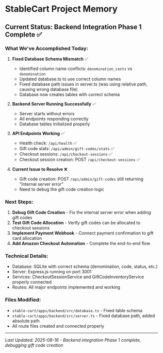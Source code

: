 # StableCart Project Memory

## Current Status: Backend Integration Phase 1 Complete ✅

### What We've Accomplished Today:
1. **Fixed Database Schema Mismatch** ✅
   - Identified column name conflicts: `denomination_cents` vs `denomination`
   - Updated database.ts to use correct column names
   - Fixed database path issues in server.ts (was using relative path, causing wrong database file)
   - Database now creates tables with correct schema

2. **Backend Server Running Successfully** ✅
   - Server starts without errors
   - All endpoints responding correctly
   - Database tables initialized properly

3. **API Endpoints Working** ✅
   - Health check: `/api/health` ✅
   - Gift code stats: `/api/admin/gift-codes/stats` ✅
   - Checkout sessions: `/api/checkout-sessions` ✅
   - Checkout session creation: POST `/api/checkout-sessions` ✅

4. **Current Issue to Resolve** ❌
   - Gift code creation: POST `/api/admin/gift-codes` still returning "Internal server error"
   - Need to debug the gift code creation logic

### Next Steps:
1. **Debug Gift Code Creation** - Fix the internal server error when adding gift codes
2. **Test Gift Code Allocation** - Verify gift codes can be allocated to checkout sessions
3. **Implement Payment Webhook** - Connect payment confirmation to gift card allocation
4. **Add Amazon Checkout Automation** - Complete the end-to-end flow

### Technical Details:
- Database: SQLite with correct schema (denomination, code, status, etc.)
- Server: Express.js running on port 3001
- Services: CheckoutSessionService and GiftCodeInventoryService properly connected
- Routes: All major endpoints implemented and working

### Files Modified:
- `stable-cart/apps/backend/src/database.ts` - Fixed table schema
- `stable-cart/apps/backend/src/server.ts` - Fixed database path, added absolute path
- All route files created and connected properly

---
*Last Updated: 2025-08-16 - Backend integration Phase 1 complete, debugging gift code creation*
